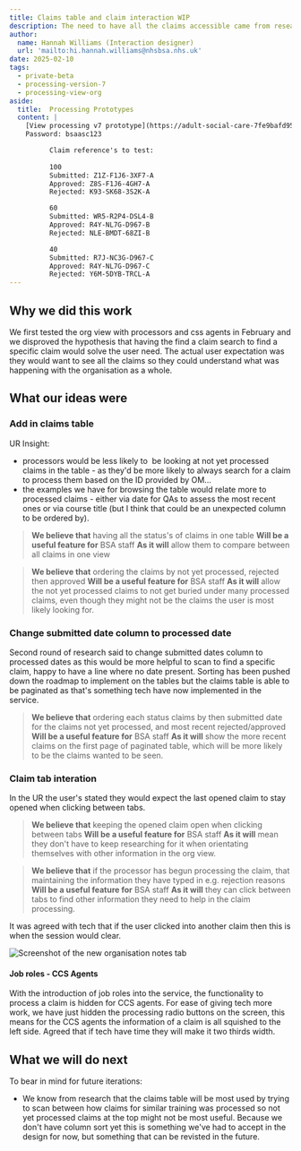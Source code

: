 ```yaml
---
title: Claims table and claim interaction WIP
description: The need to have all the claims accessible came from research
author:
  name: Hannah Williams (Interaction designer)
  url: 'mailto:hi.hannah.williams@nhsbsa.nhs.uk'
date: 2025-02-10
tags:
  - private-beta
  - processing-version-7
  - processing-view-org
aside:
  title:  Processing Prototypes
  content: |
    [View processing v7 prototype](https://adult-social-care-7fe9bafd955a.herokuapp.com/processing/prototypes/design/v7/) 
    Password: bsaasc123

          Claim reference's to test:
          
          100
          Submitted: Z1Z-F1J6-3XF7-A
          Approved: Z8S-F1J6-4GH7-A
          Rejected: K93-SK68-3S2K-A

          60
          Submitted: WR5-R2P4-DSL4-B
          Approved: R4Y-NL7G-D967-B
          Rejected: NLE-BMDT-68ZI-B

          40
          Submitted: R7J-NC3G-D967-C
          Approved: R4Y-NL7G-D967-C
          Rejected: Y6M-5DYB-TRCL-A
---
```


## Why we did this work
We first tested the org view with processors and css agents in February and we disproved the hypothesis that having the find a claim search to find a specific claim would solve the user need. The actual user expectation was they would want to see all the claims so they could understand what was happening with the organisation as a whole.

## What our ideas were

### Add in claims table

UR Insight:
- processors would be less likely to  be looking at not yet processed claims in the table - as they'd be more likely to always search for a claim to process them based on the ID provided by OM...
- the examples we have for browsing the table would relate more to processed claims - either via date for QAs to assess the most recent ones or via course title (but I think that could be an unexpected column to be ordered by). 

>**We believe that** having all the status's of claims in one table
>**Will be a useful feature for** BSA staff
>**As it will** allow them to compare between all claims in one view

>**We believe that** ordering the claims by not yet processed, rejected then approved
>**Will be a useful feature for** BSA staff
>**As it will** allow the not yet processed claims to not get buried under many processed claims, even though they might not be the claims the user is most likely looking for. 

### Change submitted date column to processed date

Second round of research said to change submitted dates column to processed dates as this would be more helpful to scan to find a specific claim, happy to have a line where no date present. 
Sorting has been pushed down the roadmap to implement on the tables but the claims table is able to be paginated as that's something tech have now implemented in the service.

>**We believe that** ordering each status claims by then submitted date for the claims not yet processed, and most recent rejected/approved
>**Will be a useful feature for** BSA staff
>**As it will** show the more recent claims on the first page of paginated table, which will be more likely to be the claims wanted to be seen.

### Claim tab interation

In the UR the user's stated they would expect the last opened claim to stay opened when clicking between tabs. 

>**We believe that** keeping the opened claim open when clicking between tabs
>**Will be a useful feature for** BSA staff
>**As it will** mean they don't have to keep researching for it when orientating themselves with other information in the org view.

>**We believe that** if the processor has begun processing the claim, that maintaining the information they have typed in e.g. rejection reasons
>**Will be a useful feature for** BSA staff
>**As it will** they can click between tabs to find other information they need to help in the claim processing. 

It was agreed with tech that if the user clicked into another claim then this is when the session would clear.

![Screenshot of the new organisation notes tab ](notes-tab.png "Screenshot of the new organisation notes tab")

#### Job roles - CCS Agents
With the introduction of job roles into the service, the functionality to process a claim is hidden for CCS agents. For ease of giving tech more work, we have just hidden the processing radio buttons on the screen, this means for the CCS agents the information of a claim is all squished to the left side. Agreed that if tech have time they will make it two thirds width.

## What we will do next

To bear in mind for future iterations:
- We know from research that the claims table will be most used by trying to scan between how claims for similar training was processed so not yet processed claims at the top might not be most useful. Because we don't have column sort yet this is something we've had to accept in the design for now, but something that can be revisted in the future.